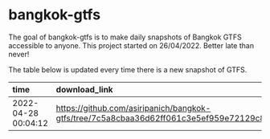 
<!-- README.md is generated from README.Rmd. Please edit that file -->

# bangkok-gtfs

<!-- badges: start -->

<!-- badges: end -->

The goal of bangkok-gtfs is to make daily snapshots of Bangkok GTFS
accessible to anyone. This project started on 26/04/2022. Better late
than never\!

The table below is updated every time there is a new snapshot of GTFS.

| time                | download\_link                                                                                        |
| :------------------ | :---------------------------------------------------------------------------------------------------- |
| 2022-04-28 00:04:12 | <https://github.com/asiripanich/bangkok-gtfs/tree/7c5a8cbaa36d62ff061c3e5ef959e72129c81d0a/data/gtfs> |
